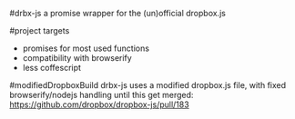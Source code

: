 #drbx-js
a promise wrapper for the (un)official dropbox.js

#project targets
- promises for most used functions
- compatibility with browserify
- less coffescript

#modifiedDropboxBuild
drbx-js uses a modified dropbox.js file, with fixed browserify/nodejs handling
until this get merged: https://github.com/dropbox/dropbox-js/pull/183
